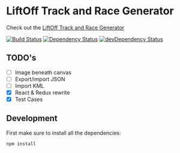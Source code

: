 
# LiftOff Track and Race Generator
Check out the [LiftOff Track and Race Generator](https://stylesuxx.github.io/LiftOff-Track-and-Race-Generator/)

[![Build Status](https://travis-ci.org/stylesuxx/LiftOff-Track-and-Race-Generator.svg?branch=master)](https://travis-ci.org/stylesuxx/LiftOff-Track-and-Race-Generator) [![Dependency Status](https://david-dm.org/stylesuxx/LiftOff-Track-and-Race-Generator.svg)](https://david-dm.org/stylesuxx/LiftOff-Track-and-Race-Generator) [![devDependency Status](https://david-dm.org/stylesuxx/LiftOff-Track-and-Race-Generator/dev-status.svg)](https://david-dm.org/stylesuxx/LiftOff-Track-and-Race-Generator?type=dev)

## TODO's
* [ ] Image beneath canvas
* [ ] Export/import JSON
* [ ] Import KML
* [x] React & Redux rewrite
* [x] Test Cases

## Development
First make sure to install all the dependencies:

    npm install
